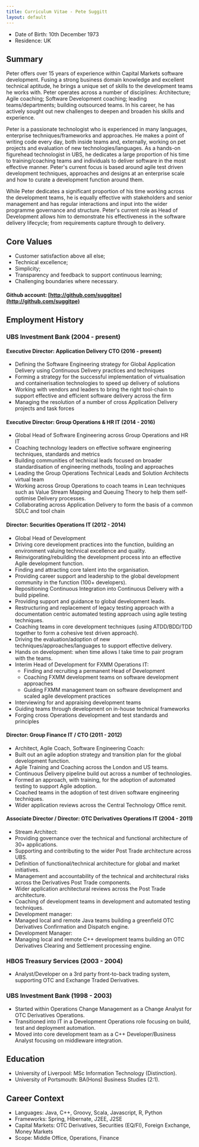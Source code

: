 ```yaml
---
title: Curriculum Vitae - Pete Suggitt
layout: default
---
```


* Date of Birth: 10th December 1973
* Residence: UK

## Summary
Peter offers over 15 years of experience within Capital Markets software development.  Fusing a strong business domain knowledge and excellent technical aptitude, he brings a unique set of skills to the development teams he works with.  Peter operates across a number of disciplines: Architecture; Agile coaching; Software Development coaching; leading teams/departments; building outsourced teams.  In his career, he has actively sought out new challenges to deepen and broaden his skills and experience.

Peter is a passionate technologist who is experienced in many languages, enterprise techniques/frameworks and approaches.  He makes a point of writing code every day, both inside teams and, externally, working on pet projects and evaluation of new technologies/languages.  As a hands-on figurehead technologist in UBS, he dedicates a large proportion of his time to training/coaching teams and individuals to deliver software in the most effective manner.  Peter's current focus is based around agile test driven development techniques, approaches and designs at an enterprise scale and how to curate a development function around them.

While Peter dedicates a significant proportion of his time working across the development teams, he is equally effective with stakeholders and senior management and has regular interactions and input into the wider programme governance and structure.  Peter's current role as Head of Development allows him to demonstrate his effectiveness in the software delivery lifecycle; from requirements capture through to delivery.

## Core Values
- Customer satisfaction above all else;
- Technical excellence;
- Simplicity;
- Transparency and feedback to support continuous learning;
- Challenging boundaries where necessary.

#### Github account: [http://github.com/suggitpe](http://github.com/suggitpe)

## Employment History

### UBS Investment Bank (2004 - present)

#### Executive Director: Application Delivery CTO (2016 - present)
 - Defining the Software Engineering strategy for Global Application Delivery using Continuous Delivery practices and techniques
 - Forming a strategy for the successful implementation of virtualisation and containerisation technologies to speed up delivery of solutions
 - Working with vendors and leaders to bring the right tool-chain to support effective and efficient software delivery across the firm
 - Managing the resolution of a number of cross Application Delivery projects and task forces

#### Executive Director: Group Operations & HR IT (2014 - 2016)
 - Global Head of Software Engineering across Group Operations and HR IT
 - Coaching technology leaders on effective software engineering techniques, standards and metrics
 - Building communities of technical leads focused on broader standardisation of engineering methods, tooling and approaches
 - Leading the Group Operations Technical Leads and Solution Architects virtual team
 - Working across Group Operations to coach teams in Lean techniques such as Value Stream Mapping and Queuing Theory to help them self-optimise Delivery processes.
 - Collaborating across Application Delivery to form the basis of a common SDLC and tool chain

#### Director: Securities Operations IT (2012 - 2014)
- Global Head of Development
- Driving core development practices into the function, building an environment valuing technical excellence and quality.
- Reinvigorating/rebuilding the development process into an effective Agile development function.
- Finding and attracting core talent into the organisation.
- Providing career support and leadership to the global development community in the function (100+ developers).
- Repositioning Continuous Integration into Continuous Delivery with a build pipeline.
- Providing support and guidance to global development leads.
- Restructuring and replacement of legacy testing approach with a documentation centric automated testing approach using agile testing techniques.
- Coaching teams in core development techniques (using ATDD/BDD/TDD together to form a cohesive test driven approach).
- Driving the evaluation/adoption of new techniques/approaches/languages to support effective delivery.
- Hands on development: when time allows I take time to pair program with the teams.
- Interim Head of Development for FXMM Operations IT:
    - Finding and recruiting a permanent Head of Development
    - Coaching FXMM development teams on software development approaches
    - Guiding FXMM management team on software development and scaled agile development practices
- Interviewing for and appraising development teams
- Guiding teams through development on in-house technical frameworks
- Forging cross Operations development and test standards and principles

#### Director: Group Finance IT / CTO (2011 - 2012)
- Architect, Agile Coach, Software Engineering Coach:
- Built out an agile adoption strategy and transition plan for the global development function.
- Agile Training and Coaching across the London and US teams.
- Continuous Delivery pipeline build out across a number of technologies.
- Formed an approach, with training, for the adoption of automated testing to support Agile adoption.
- Coached teams in the adoption of test driven software engineering techniques.
- Wider application reviews across the Central Technology Office remit.

#### Associate Director / Director: OTC Derivatives Operations IT (2004 - 2011)
- Stream Architect:
- Providing governance over the technical and functional architecture of 30+ applications.
- Supporting and contributing to the wider Post Trade architecture across UBS.
- Definition of functional/technical architecture for global and market initiatives.
- Management and accountability of the technical and architectural risks across the Derivatives Post Trade components.
- Wider application architectural reviews across the Post Trade architecture.
- Coaching of development teams in development and automated testing techniques.
- Development manager:
- Managed local and remote Java teams building a greenfield OTC Derivatives Confirmation and Dispatch engine.
- Development Manager:
- Managing local and remote C++ development teams building an OTC Derivatives Clearing and Settlement processing engine.

### HBOS Treasury Services (2003 - 2004)
- Analyst/Developer on a 3rd party front-to-back trading system, supporting OTC and Exchange Traded Derivatives.

### UBS Investment Bank (1998 - 2003)
- Started within Operations Change Management as a Change Analyst for OTC Derivatives Operations.
- Transitioned into IT in a Development Operations role focusing on build, test and deployment automation.
- Moved into core development team as a C++ Developer/Business Analyst focusing on middleware integration.

## Education
- University of Liverpool: MSc Information Technology (Distinction).
- University of Portsmouth: BA(Hons) Business Studies (2:1).

## Career Context
- Languages: Java, C++, Groovy, Scala, Javascript, R, Python
- Frameworks: Spring, Hibernate, J2EE, J2SE
- Capital Markets: OTC Derivatives, Securities (EQ/FI), Foreign Exchange, Money Markets
- Scope: Middle Office, Operations, Finance
